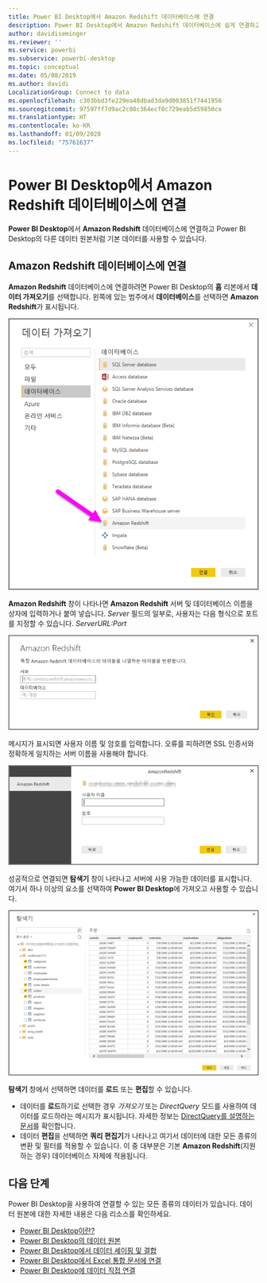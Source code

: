 ```yaml
---
title: Power BI Desktop에서 Amazon Redshift 데이터베이스에 연결
description: Power BI Desktop에서 Amazon Redshift 데이터베이스에 쉽게 연결하고 사용
author: davidiseminger
ms.reviewer: ''
ms.service: powerbi
ms.subservice: powerbi-desktop
ms.topic: conceptual
ms.date: 05/08/2019
ms.author: davidi
LocalizationGroup: Connect to data
ms.openlocfilehash: c303bbd3fe229ea48dbad3da9d003851f7441956
ms.sourcegitcommit: 97597ff7d9ac2c08c364ecf0c729eab5d59850ce
ms.translationtype: HT
ms.contentlocale: ko-KR
ms.lasthandoff: 01/09/2020
ms.locfileid: "75761637"
---
```

# <a name="connect-to-an-amazon-redshift-database-in-power-bi-desktop"></a>Power BI Desktop에서 Amazon Redshift 데이터베이스에 연결
**Power BI Desktop**에서 **Amazon Redshift** 데이터베이스에 연결하고 Power BI Desktop의 다른 데이터 원본처럼 기본 데이터를 사용할 수 있습니다.

## <a name="connect-to-an-amazon-redshift-database"></a>Amazon Redshift 데이터베이스에 연결
**Amazon Redshift** 데이터베이스에 연결하려면 Power BI Desktop의 **홈** 리본에서 **데이터 가져오기**를 선택합니다. 왼쪽에 있는 범주에서 **데이터베이스**를 선택하면 **Amazon Redshift**가 표시됩니다.

![](media/desktop-connect-redshift/connect_redshift_3.png)

**Amazon Redshift** 창이 나타나면 **Amazon Redshift** 서버 및 데이터베이스 이름을 상자에 입력하거나 붙여 넣습니다. *Server* 필드의 일부로, 사용자는 다음 형식으로 포트를 지정할 수 있습니다. *ServerURL:Port*

![](media/desktop-connect-redshift/connect_redshift_4.png)

메시지가 표시되면 사용자 이름 및 암호를 입력합니다. 오류를 피하려면 SSL 인증서와 정확하게 일치하는 서버 이름을 사용해야 합니다. 

![](media/desktop-connect-redshift/connect_redshift_5.png)

성공적으로 연결되면 **탐색기** 창이 나타나고 서버에 사용 가능한 데이터를 표시합니다. 여기서 하나 이상의 요소를 선택하여 **Power BI Desktop**에 가져오고 사용할 수 있습니다.

![](media/desktop-connect-redshift/connect_redshift_6.png)

**탐색기** 창에서 선택하면 데이터를 **로드** 또는 **편집**할 수 있습니다.

* 데이터를 **로드**하기로 선택한 경우 *가져오기* 또는 *DirectQuery* 모드를 사용하여 데이터를 로드하라는 메시지가 표시됩니다. 자세한 정보는 [DirectQuery를 설명하는 문서](desktop-use-directquery.md)를 확인합니다.
* 데이터 **편집**을 선택하면 **쿼리 편집기**가 나타나고 여기서 데이터에 대한 모든 종류의 변환 및 필터를 적용할 수 있습니다. 이 중 대부분은 기본 **Amazon Redshift**(지원하는 경우) 데이터베이스 자체에 적용됩니다.

## <a name="next-steps"></a>다음 단계
Power BI Desktop을 사용하여 연결할 수 있는 모든 종류의 데이터가 있습니다. 데이터 원본에 대한 자세한 내용은 다음 리소스를 확인하세요.

* [Power BI Desktop이란?](desktop-what-is-desktop.md)
* [Power BI Desktop의 데이터 원본](desktop-data-sources.md)
* [Power BI Desktop에서 데이터 셰이핑 및 결합](desktop-shape-and-combine-data.md)
* [Power BI Desktop에서 Excel 통합 문서에 연결](desktop-connect-excel.md)   
* [Power BI Desktop에 데이터 직접 연결](desktop-enter-data-directly-into-desktop.md)   

